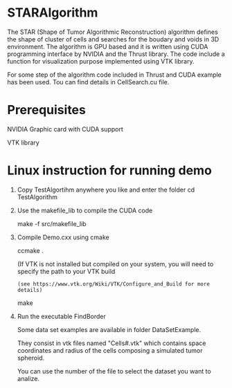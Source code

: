 # STARAlgorithm
The STAR (Shape of Tumor Algorithmic Reconstruction) algorithm defines the shape of cluster of cells and searches for the boudary and voids in 3D environment. The algorithm is GPU based and it is written using CUDA programming interface by NVIDIA and the Thrust library. The code include a function for visualization purpose implemented using VTK library.

For some step of the algorithm code included in Thrust and CUDA example has been used. Tou can find details in CellSearch.cu file.

Prerequisites
=============
NVIDIA Graphic card with CUDA support

VTK library


Linux instruction for running demo 
===========
1. Copy TestAlgortihm anywhere you like and enter the folder
     cd TestAlgorithm

2. Use the makefile_lib to compile the CUDA code 

     make -f src/makefile_lib

3. Compile Demo.cxx using cmake

     ccmake . 
     
      (If VTK is not installed but compiled on your system, you will need to specify the path to your VTK build
      
       (see https://www.vtk.org/Wiki/VTK/Configure_and_Build for more details)
       
     make

4. Run the executable FindBorder

   Some data set examples are available in folder DataSetExample.
   
   They consist in vtk files named "Cells#.vtk" which contains space coordinates and radius of the cells composing a simulated tumor spheroid.
   
   You can use the number of the file to select the dataset you want to analize. 
